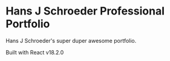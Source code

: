 # Hans J Schroeder Professional Portfolio

Hans J Schroeder's super duper awesome portfolio. 

Built with React v18.2.0